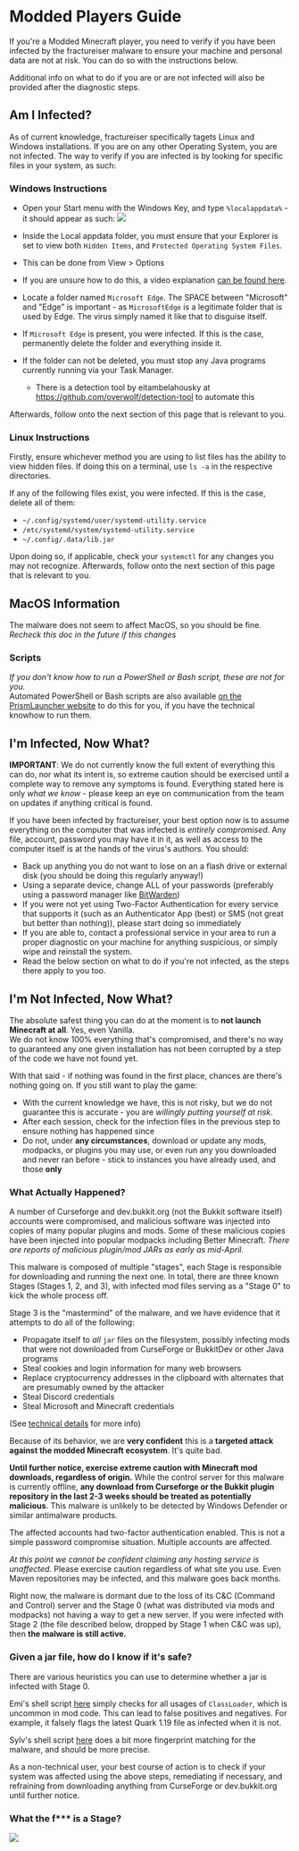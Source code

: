 # Modded Players Guide

If you're a Modded Minecraft player, you need to verify if you have been infected by the fractureiser malware to ensure your machine and personal data are not at risk. You can do so with the instructions below.

Additional info on what to do if you are or are not infected will also be provided after the diagnostic steps.

## Am I Infected?

As of current knowledge, fractureiser specifically tagets Linux and Windows installations. If you are on any other Operating System, you are not infected. The way to verify if you are infected is by looking for specific files in your system, as such:

### Windows Instructions

* Open your Start menu with the Windows Key, and type `%localappdata%` - it should appear as such:
![](media/localappdata.png)

* Inside the Local appdata folder, you must ensure that your Explorer is set to view both `Hidden Items`, and `Protected Operating System Files`. 
 * This can be done from View > Options
 * If you are unsure how to do this, a video explanation [can be found here](https://youtu.be/KLTlTlnXeKs).


* Locate a folder named `Microsoft Edge`. The SPACE between "Microsoft" and "Edge" is important - as `MicrosoftEdge` is a legitimate folder that is used by Edge. The virus simply named it like that to disguise itself.
* If `Microsoft Edge` is present, you were infected. If this is the case, permanently delete the folder and everything inside it.
 * If the folder can not be deleted, you must stop any Java programs currently running via your Task Manager.

   * There is a detection tool by eitambelahousky at https://github.com/overwolf/detection-tool to automate this 

Afterwards, follow onto the next section of this page that is relevant to you.

### Linux Instructions

Firstly, ensure whichever method you are using to list files has the ability to view hidden files. If doing this on a terminal, use `ls -a` in the respective directories.

If any of the following files exist, you were infected. If this is the case, delete all of them:
* `~/.config/systemd/user/systemd-utility.service`
* `/etc/systemd/system/systemd-utility.service`
* `~/.config/.data/lib.jar`

Upon doing so, if applicable, check your `systemctl` for any changes you may not recognize. Afterwards, follow onto the next section of this page that is relevant to you.

## MacOS Information

The malware does not seem to affect MacOS, so you should be fine. *Recheck this doc in the future if this changes*

### Scripts

*If you don't know how to run a PowerShell or Bash script, these are not for you.*  
Automated PowerShell or Bash scripts are also available [on the PrismLauncher website](https://prismlauncher.org/news/cf-compromised-alert/#automated-script) to do this for you, if you have the technical knowhow to run them.

## I'm Infected, Now What?

**IMPORTANT**: We do not currently know the full extent of everything this can do, nor what its intent is, so extreme caution should be exercised until a complete way to remove any symptoms is found. Everything stated here is only *what we know* - please keep an eye on communication from the team on updates if anything critical is found.

If you have been infected by fractureiser, your best option now is to assume everything on the computer that was infected is *entirely compromised*. Any file, account, password you may have it in it, as well as access to the computer itself is at the hands of the virus's authors. You should:
* Back up anything you do not want to lose on an a flash drive or external disk (you should be doing this regularly anyway!)
* Using a separate device, change ALL of your passwords (preferably using a password manager like [BitWarden](https://bitwarden.com))
* If you were not yet using Two-Factor Authentication for every service that supports it (such as an Authenticator App (best) or SMS (not great but better than nothing)), please start doing so immediately
* If you are able to, contact a professional service in your area to run a proper diagnostic on your machine for anything suspicious, or simply wipe and reinstall the system.
* Read the below section on what to do if you're not infected, as the steps there apply to you too.

## I'm Not Infected, Now What?

The absolute safest thing you can do at the moment is to **not launch Minecraft at all**. Yes, even Vanilla.  
We do not know 100% everything that's compromised, and there's no way to guaranteed any one given installation has not been corrupted by a step of the code we have not found yet.

With that said - if nothing was found in the first place, chances are there's nothing going on.
If you still want to play the game:
* With the current knowledge we have, this is not risky, but we do not guarantee this is accurate - you are *willingly putting yourself at risk*.
* After each session, check for the infection files in the previous step to ensure nothing has happened since
* Do not, under **any circumstances**, download or update any mods, modpacks, or plugins you may use, or even run any you downloaded and never ran before - stick to instances you have already used, and those **only**

### What Actually Happened?

A number of Curseforge and dev.bukkit.org (not the Bukkit software itself) accounts were compromised, and malicious software was injected into copies of many popular plugins and mods. Some of these malicious copies have been injected into popular modpacks including Better Minecraft. *There are reports of malicious plugin/mod JARs as early as mid-April.*

This malware is composed of multiple "stages", each Stage is responsible for downloading and running the next one. In total, there are three known Stages (Stages 1, 2, and 3), with infected mod files serving as a "Stage 0" to kick the whole process off.

Stage 3 is the "mastermind" of the malware, and we have evidence that it attempts to do all of the following:
* Propagate itself to *all* `jar` files on the filesystem, possibly infecting mods that
  were not downloaded from CurseForge or BukkitDev or other Java programs
* Steal cookies and login information for many web browsers
* Replace cryptocurrency addresses in the clipboard with alternates that are presumably owned by the attacker
* Steal Discord credentials
* Steal Microsoft and Minecraft credentials

(See [technical details](tech.md) for more info)

Because of its behavior, we are **very confident** this is a **targeted attack against the modded Minecraft ecosystem**. It's quite bad.

**Until further notice, exercise extreme caution with Minecraft mod downloads, regardless of origin.** While the control server for this malware is currently offline, **any download from Curseforge or the Bukkit plugin repository in the last 2-3 weeks should be treated as potentially malicious**. This malware is unlikely to be detected by Windows Defender or similar antimalware products.

The affected accounts had two-factor authentication enabled. This is not a simple password compromise situation. Multiple accounts are affected.

*At this point we cannot be confident claiming any hosting service is unaffected*. Please exercise caution regardless of what site you use. Even Maven repositories may be infected, and this malware goes back months.

Right now, the malware is dormant due to the loss of its C&C (Command and Control) server and the Stage 0 (what was distributed via mods and modpacks) not having a way to get a new server. If you were infected with Stage 2 (the file described below, dropped by Stage 1 when C&C was up), then **the malware is still active.**

### Given a jar file, how do I know if it's safe?

There are various heuristics you can use to determine whether a jar is infected with Stage 0.

Emi's shell script [here](https://gist.github.com/emilyploszaj/a9693c4f3de5ec9fbc255c51ff3ca47e) simply checks for all usages of `ClassLoader`, which is uncommon in mod code. This can lead to false positives and negatives. For example, it falsely flags the latest Quark 1.19 file as infected when it is not.

Sylv's shell script [here](https://pastebin.com/T6aQ7C2E) does a bit more fingerprint matching for the malware, and should be more precise.

As a non-technical user, your best course of action is to check if your system was affected using the above steps, remediating if necessary, and refraining from downloading anything from CurseForge or dev.bukkit.org until further notice.

### What the f*** is a Stage?

![](media/stages.png)
